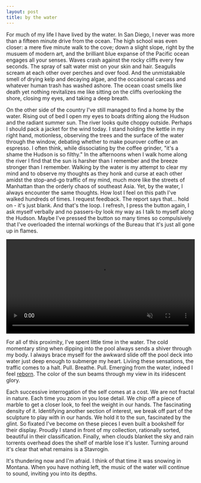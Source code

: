 ```yaml
---
layout: post
title: by the water
---
```



For much of my life I have lived by the water.
In San Diego, I never was more than a fifteen minute drive from the ocean.
The high school was even closer: a mere five minute walk to the cove; down a slight slope, right by the musuem of modern art, and the brilliant blue expanse of the Pacific ocean engages all your senses.
Waves crash against the rocky cliffs every few seconds.
The spray of salt water mist on your skin and hair.
Seagulls scream at each other over perches and over food.
And the unmistakable smell of drying kelp and decaying algae, and the occaisonal carcass and whatever human trash has washed ashore.
The ocean coast smells like death yet nothing revitalizes me like sitting on the cliffs overlooking the shore, closing my eyes, and taking a deep breath.


On the other side of the country I've still managed to find a home by the water.
Rising out of bed I open my eyes to boats drifting along the Hudson and the radiant summer sun.
The river looks quite choppy outside.
Perhaps I should pack a jacket for the wind today.
I stand holding the kettle in my right hand, motionless, observing the trees and the surface of the water through the window, debating whether to make pourover coffee or an espresso.
I often think, while dissociating by the coffee grinder, "it's a shame the Hudson is so filthy."
In the afternoons when I walk home along the river I find that the sun is harsher than I remember and the breeze stronger than I remember.
Walking by the water is my attempt to clear my mind and to observe my thoughts as they honk and curse at each other amidst the stop-and-go traffic of my mind, much more like the streets of Manhattan than the orderly chaos of southeast Asia.
Yet, by the water, I always encounter the same thoughts.
How lost I feel on this path I've walked hundreds of times.
I request feedback.
The report says that... hold on - it's just blank.
And that's the loop.
I refresh, I press the button again, I ask myself verbally and no passers-by look my way as I talk to myself along the Hudson.
Maybe I've pressed the button so many times so compulsively that I've overloaded the internal workings of the Bureau that it's just all gone up in flames.

<video style="width: 100%; height: auto" muted loop autoplay>
    <source src="{{ site.baseurl }}/assets/images/river.mp4" type="video/mp4">
    Your browser does not support the video tag.
</video>

For all of this proximity, I've spent little time in the water.
The cold momentary sting when dipping into the pool always sends a shiver through my body.
I always brace myself for the awkward slide off the pool deck into water just deep enough to submerge my heart.
Liviing these sensations, the traffic comes to a halt.
Pull.
Breathe.
Pull.
Emerging from the water, indeed I feel [reborn](https://www.craigxchen.com/2022/10/06/new-york/).
The color of the sun beams through my view in its iridescent glory.


Each successive interrogation of the self comes at a cost.
We are not fractal in nature.
Each time you zoom in you lose detail.
We chip off a piece of marble to get a closer look, to feel the weight in our hands.
The fascinating density of it.
Identifying another section of interest, we break off part of the sculpture to play with in our hands.
We hold it to the sun, fascinated by the glint.
So fixated I've become on these pieces I even built a bookshelf for their display.
Proudly I stand in front of my collection, rationally sorted, beautiful in their classification.
Finally, when clouds blanket the sky and rain torrents overhead does the shelf of marble lose it's luster.
Turning around it's clear that what remains is a Stavrogin.


It's thundering now and I'm afraid.
I think of that time it was snowing in Montana.
When you have nothing left, the music of the water will continue to sound, inviting you into its depths.



